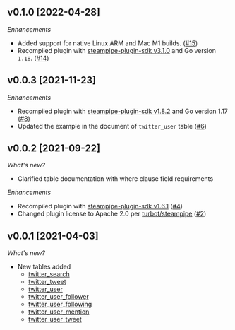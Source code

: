 ## v0.1.0 [2022-04-28]

_Enhancements_

- Added support for native Linux ARM and Mac M1 builds. ([#15](https://github.com/turbot/steampipe-plugin-twitter/pull/15))
- Recompiled plugin with [steampipe-plugin-sdk v3.1.0](https://github.com/turbot/steampipe-plugin-sdk/blob/main/CHANGELOG.md#v310--2022-03-30) and Go version `1.18`. ([#14](https://github.com/turbot/steampipe-plugin-twitter/pull/14))

## v0.0.3 [2021-11-23]

_Enhancements_

- Recompiled plugin with [steampipe-plugin-sdk v1.8.2](https://github.com/turbot/steampipe-plugin-sdk/blob/main/CHANGELOG.md#v182--2021-11-22) and Go version 1.17 ([#8](https://github.com/turbot/steampipe-plugin-twitter/pull/8))
- Updated the example in the document of `twitter_user` table ([#6](https://github.com/turbot/steampipe-plugin-twitter/pull/6))

## v0.0.2 [2021-09-22]

_What's new?_

- Clarified table documentation with where clause field requirements

_Enhancements_

- Recompiled plugin with [steampipe-plugin-sdk v1.6.1](https://github.com/turbot/steampipe-plugin-sdk/blob/main/CHANGELOG.md#v161--2021-09-21) ([#4](https://github.com/turbot/steampipe-plugin-twitter/pull/4))
- Changed plugin license to Apache 2.0 per [turbot/steampipe](https://github.com/turbot/steampipe/issues/488) ([#2](https://github.com/turbot/steampipe-plugin-twitter/pull/2))

## v0.0.1 [2021-04-03]

_What's new?_

- New tables added
  - [twitter_search](https://hub.steampipe.io/plugins/turbot/twitter/tables/twitter_search)
  - [twitter_tweet](https://hub.steampipe.io/plugins/turbot/twitter/tables/twitter_tweet)
  - [twitter_user](https://hub.steampipe.io/plugins/turbot/twitter/tables/twitter_user)
  - [twitter_user_follower](https://hub.steampipe.io/plugins/turbot/twitter/tables/twitter_user_follower)
  - [twitter_user_following](https://hub.steampipe.io/plugins/turbot/twitter/tables/twitter_user_following)
  - [twitter_user_mention](https://hub.steampipe.io/plugins/turbot/twitter/tables/twitter_user_mention)
  - [twitter_user_tweet](https://hub.steampipe.io/plugins/turbot/twitter/tables/twitter_user_tweet)
